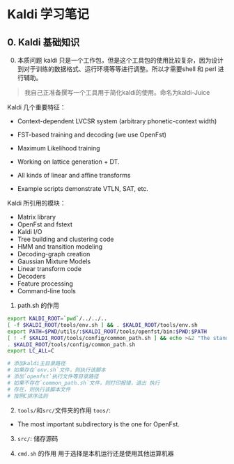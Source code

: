 # Kaldi 学习笔记

## 0. Kaldi 基础知识
0. 本质问题
   kaldi 只是一个工作包，但是这个工具包的使用比较复杂，因为设计到对于训练的数据格式、运行环境等等进行调整。所以才需要shell 和 perl 进行辅助。

>  我自己正准备撰写一个工具用于简化kaldi的使用。命名为kaldi-Juice

Kaldi 几个重要特征：

* Context-dependent LVCSR system (arbitrary phonetic-context width)

* FST-based training and decoding (we use OpenFst)

* Maximum Likelihood training 

* Working on lattice generation + DT.

* All kinds of linear and affine transforms

* Example scripts demonstrate VTLN, SAT, etc.



Kaldi 所引用的模块：

* Matrix library
* OpenFst and fstext
* Kaldi I/O
* Tree building and clustering code
* HMM and transition modeling
* Decoding-graph creation
* Gaussian Mixture Models
* Linear transform code
* Decoders
* Feature processing
* Command-line tools




1. path.sh 的作用
```bash
export KALDI_ROOT=`pwd`/../../..
[ -f $KALDI_ROOT/tools/env.sh ] && . $KALDI_ROOT/tools/env.sh
export PATH=$PWD/utils/:$KALDI_ROOT/tools/openfst/bin:$PWD:$PATH
[ ! -f $KALDI_ROOT/tools/config/common_path.sh ] && echo >&2 "The standard file $KALDI_ROOT/tools/config/common_path.sh is not present -> Exit!" && exit 1
. $KALDI_ROOT/tools/config/common_path.sh
export LC_ALL=C

# 添加kaldi主目录路径 
# 如果存在`env.sh`文件，则执行该脚本 
# 添加`openfst`执行文件等目录路径 
# 如果不存在`common_path.sh`文件，则打印报错，退出 执行
# 存在，则执行该脚本文件 
# 按照C排序法则
```

2. `tools/`和`src/`文件夹的作用
  `toos/`:
* The most important subdirectory is the one for OpenFst.

3. `src/`:
    储存源码

4. `cmd.sh` 的作用
    用于选择是本机运行还是使用其他运算机器